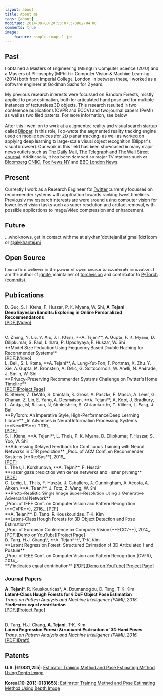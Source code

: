 ```yaml
---
layout: about
title: About me
tags: [about]
modified: 2014-08-08T20:53:07.573882-04:00
comments: true
image:
    feature: sample-image-1.jpg
---
```

## Past

I obtained a Masters of Engineering (MEng) in Computer Science (2010) and a Masters of Philosophy (MPhil) in Computer Vision & Machine Learning (2014) both from Imperial College, London. In between these, I worked as a  software engineer at Goldman Sachs for 2 years.
<br />
<br />
My previous research interests were focussed on Random Forests, mostly applied to pose estimation, both for articulated hand pose and for multiple instances of textureless 3D objects. This research resulted in two conference publications (CVPR and ECCV) and two journal papers (PAMI) as well as two filed patents. For more information, see below.
<br />
<br />
After this I went on to work at a augmented reality and visual search startup called <a href="https://blippar.com/en/">Blippar</a>. In this role, I co-wrote the augmented reality tracking engine used on mobile devices (for 2D planar tracking) as well as worked on applying deep learning to large-scale visual object recognition (Blippar's visual browser). Our work in this field has been showcased in many major news outlets such as <a href="http://www.dailymail.co.uk/sciencetech/article-2993742/Forget-words-Blippar-app-lets-search-web-using-smartphone-CAMERA.html">The Daily Mail</a>, <a href="http://www.telegraph.co.uk/technology/news/11473374/Blippar-develops-visual-browser-for-the-physical-world.html"> The Telegraph</a> and <a href="http://www.wsj.com/video/a-search-engine-powered-by-your-smartphone-camera/65D77C0F-C710-47AD-919C-0D0E3FF95CF3.html">The Wall Street Journal</a>.  Additionally, it has been demoed on major TV stations such as <a href="http://www.bloomberg.com/news/videos/2015-03-18/-blipp-it-augmented-reality-comes-to-advertising?utm_content=buffer08438&utm_medium=social&utm_source=facebook.com&utm_campaign=buffer">Bloomberg</a> <a href="http://video.cnbc.com/gallery/?video=3000377421">CNBC</a>, <a href="http://www.myfoxny.com/story/29057765/what-does-blippar-app-do">Fox News NY</a> and <a href="https://www.youtube.com/watch?v=FhZAxBR6lko">BBC London News</a>.
<br />

## Present

Currently I work as a Research Engineer for <a href="https://twitter.com">Twitter</a> currently focussed on recommender systems with application towards ranking tweet timelines. Previously my research interests are were around using computer vision for lower-level vision tasks such as super resolution and artifact removal, with possible applications to image/video compression and enhancement.
<br />

## Future

...who knows, get in contact with me at alykhan[dot]tejani[at]gmail[dot]com or <a href="https://twitter.com/alykhantejani/">@alykhantejani</a>

## Open Source
I am a firm believer in the power of open source to accelerate innovation. I am the author of <a href="http://github.com/pytorch/ignite">ignite</a>, maintainer of <a href="http://github.com/pytorch/vision">torchvision</a> and contributor to <a href="http://github.com/pytorch/pytorch">PyTorch</a> (<a href="https://github.com/pytorch/pytorch/commits?author=alykhantejani">commits</a>).

## Publications
D. Guo, S. I. Ktena, F. Huszar, P. K. Myana, W. Shi, **A. Tejani**
<br>
**Deep Bayesian Bandits: Exploring in Online Personalized Recommendations**
<br />
<a href="https://arxiv.org/abs/2008.00727">[PDF]</a><a href="https://vimeo.com/456552874">[Video]</a>

<br />
C. Zhang, Y. Liu, Y. Xie, S. I. Ktena, **A. Tejani**, A. Gupta, P. K. Myana, D. Dilipkumar, S. Paul, I. Ihara, P. Upadhyaya, F. Huszar, W. Shi
<br>
**Model Size Reduction Using Frequency Based Double Hashing for Recommender Systems**
<br />
<a href="https://arxiv.org/abs/2007.14523">[PDF]</a><a href="https://vimeo.com/456552811">[Video]</a>

<br />
L. Belli, S. I. Ktena, **A. Tejani**, A. Lung-Yut-Fon, F. Portman, X. Zhu, Y. Xie, A. Gupta, M. Bronstein, A. Delić, G. Sottocornola, W. Anelli, N. Andrade, J. Smith, W. Shi
<br>
**Privacy-Preserving Recommender Systems Challenge on Twitter's Home Timeline**
<br />
<a href="https://arxiv.org/pdf/2004.13715">[PDF]</a><a href="https://recsys-twitter.com" target="blank">[Project Page]</a>

<br />
B. Steiner, Z. DeVito, S. Chintala, S. Gross, A. Paszke, F. Massa, A. Lerer, G. Chanan, Z. Lin, E. Yang, A. Desmaison, **A. Tejani**, A, Kopf, J. Bradbury, L. Antiga, M, Raison, N, Gimlelshein, S. Chilamkurthy, T. Killeen, L. Fang, J. Bai
<br />
**PyTorch: An Imperative Style, High-Performance Deep Learning Library**
_In Advances in Neural Information Processing Systems (**NeurIPS**), 2019_.
<br />
<a href="https://papers.nips.cc/paper/9015-pytorch-an-imperative-style-high-performance-deep-learning-library.pd://papers.nips.cc/paper/9015-pytorch-an-imperative-style-high-performance-deep-learning-library.pdf">[PDF]</a>

<br />
S. I. Ktena, **A. Tejani**, L. Theis, P. K. Myana, D. Dilipkumar, F.Huszar, S. Yoo, W. Shi
<br />
**Addressing Delayed Feedback for Continuous Training with Neural Networks in CTR prediction**
_Proc. of ACM Conf. on Recommender Systems (**RecSys**), 2019_.
<br />
<a href="https://arxiv.org/abs/1907.06558">[PDF]</a>

<br />
L. Theis, I. Korshunova, **A. Tejani**, F. Huszár
<br />
**Faster gaze prediction with dense networks and Fisher pruning**
<br />
<a href="https://arxiv.org/abs/1801.05787">[PDF]</a>

<br />
C. Ledig, L. Theis, F. Huszár, J. Caballero, A. Cunningham, A. Acosta, A. Aitken, **A. Tejani**, J. Totz, Z. Wang, W. Shi
<br />
**Photo-Realistic Single Image Super-Resolution Using a Generative Adversarial Network**
<br />
_Proc. of IEEE Conf. on Computer Vision and Pattern Recognition (**CVPR**), 2016_.  
<a href="https://arxiv.org/pdf/1609.04802v3.pdf">[PDF]</a>

<br />
<!--<img align="left" src="{{ site.url }}/images/eccv14.png" height="60px" width="60px" style="padding-right: 10px">-->
**A. Tejani**, D. Tang, R. Kouskouridas, T-K. Kim
<br />
**Latent-Class Hough Forests for 3D Object Detection and Pose Estimation**
<br />
_Proc. of European Conference on Computer Vision (**ECCV**), 2014_.  
<a href="https://labicvl.github.io/docs/pubs/Aly_ECCV_2014.pdf">[PDF]</a><a href="https://www.youtube.com/watch?v=dh2VtnnsGuY">[Demo on YouTube]</a><a href="http://rkouskou.gitlab.io/research/LCHF.html">[Project Page]</a>

<br />
<!--<img align="left" src="{{ site.url }}/images/cvpr14.png" height="120px" width="120px" style="padding-right: 10px">-->
D. Tang, H.J. Chang\*, **A. Tejani**\*, T-K. Kim
<br />
**Latent Regression Forest: Structured Estimation of 3D Articulated Hand Posture**
<br />
_Proc. of IEEE Conf. on Computer Vision and Pattern Recognition (CVPR), 2014_.
<br />
**\*indicates equal contribution**  
<a href="https://labicvl.github.io/docs/pubs/Danny_CVPR_2014.pdf">[PDF]</a><a href="http://youtu.be/ZI_XNPI_QXA">[Demo on YouTube]</a><a href="https://labicvl.github.io/hand.html">[Project Page]</a>
<br />

### Journal Papers

<!--<img align="left" src="{{ site.url }}/images/6DOF_pami_img1.png" height="180px" width="120px" style="padding-right: 10px;">-->
**A. Tejani**\*, R. Kouskouridas\*, A. Doumanoglou, D. Tang, T-K. Kim
<br />
**Latent-Class Hough Forests for 6 DoF Object Pose Estimation**
<br />
_Trans. on Pattern Analysis and Machine Intelligence (PAMI), 2018._
<br />
**\*indicates equal contribution**  
<a href="pdfs/tpami-LCHF.pdf">\[PDF\]</a><a href="http://www.iis.ee.ic.ac.uk/rkouskou/research/LCHF.html">[Project Page]</a>
<br />
<br />
<!--<img align="left" src="{{ site.url }}/images/LRF_PAMI.png" height="120px" width="120px" style="padding-right: 10px">-->
D. Tang, H.J. Chang, **A. Tejani**, T-K. Kim
<br />
**Latent Regression Forest: Structured Estimation of 3D Hand Poses**
<br />
_Trans. on Pattern Analysis and Machine Intelligence (PAMI), 2016._
<br/>
<a href="pdfs/LRF_PAMI_DRAFT.pdf">\[PDF\](Draft)</a>


## Patents
**U.S. [61/831,255]**: <a href="https://www.google.com/patents/US20140363076">Estimator Training Method and Pose Estimating Method Using Depth Image</a>  
<br />
**Korea [10-2013-0131658]**: <a href="https://www.google.com/patents/US20140363076?dq=10-2013-0131658+patent&hl=en&sa=X&ei=fQ2HVZn9HZKs7AbqqouIDA&ved=0CB4Q6AEwAA">Estimator Training Method and Pose Estimating Method Using Depth Image</a>
